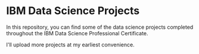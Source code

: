 # IBM Data Science Projects

In this repository, you can find some of the data science projects completed throughout the IBM Data Science Professional Certificate.

I'll upload more projects at my earliest convenience. 

<!--- dont forget to upload the Data Science Capstone 1234567
